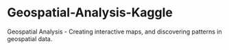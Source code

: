 # Geospatial-Analysis-Kaggle
Geospatial Analysis - Creating interactive maps, and discovering patterns in geospatial data.
